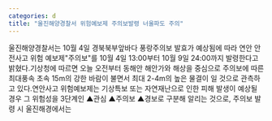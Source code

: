```yaml
---
categories: d
title: "울진해양경찰서 위험예보제 주의보발령 너울파도 주의"
---
```

울진해양경찰서는 10월 4일 경북북부앞바다 풍랑주의보 발효가 예상됨에 따라 연안 안전사고 위험 예보제"주의보"를 10월 4일 13:00부터 10월 9일 24:00까지 발령한다고 밝혔다.기상청에 따르면 오늘 오전부터 동해안 해안가와 해상을 중심으로 주의보에 따른 최대풍속 초속 15m의 강한 바람이 불면서 최대 2-4m의 높은 물결이 일 것으로 관측하고 있다.연안사고 위험예보제는 기상특보 또는 자연재난으로 인한 피해 발생이 예상될 경우 그 위험성을 3단계인 ▲관심 ▲주의보 ▲경보로 구분해 알리는 것으로, 주의보 발령 시 울진해경에서는